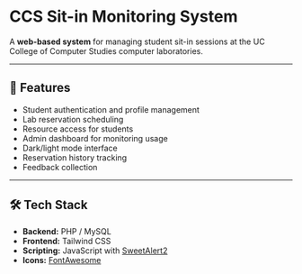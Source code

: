 # CCS Sit-in Monitoring System

A **web-based system** for managing student sit-in sessions at the UC College of Computer Studies computer laboratories.

---

## 🚀 Features

- Student authentication and profile management  
- Lab reservation scheduling  
- Resource access for students  
- Admin dashboard for monitoring usage  
- Dark/light mode interface  
- Reservation history tracking  
- Feedback collection  

---

## 🛠️ Tech Stack

- **Backend:** PHP / MySQL  
- **Frontend:** Tailwind CSS  
- **Scripting:** JavaScript with [SweetAlert2](https://sweetalert2.github.io/)  
- **Icons:** [FontAwesome](https://fontawesome.com/)  